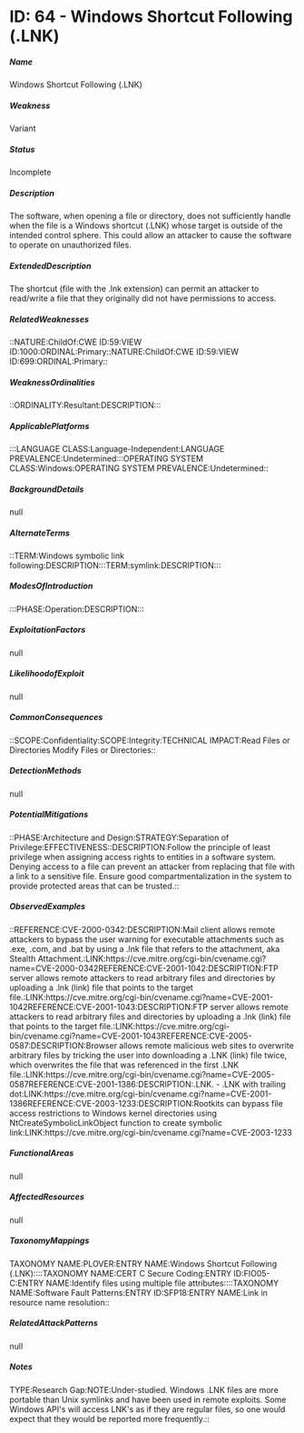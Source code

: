 # ID: 64 - Windows Shortcut Following (.LNK)
<h5>Name</h5>Windows Shortcut Following (.LNK)
<h5>Weakness</h5>Variant
<h5>Status</h5>Incomplete
<h5>Description</h5>The software, when opening a file or directory, does not sufficiently handle when the file is a Windows shortcut (.LNK) whose target is outside of the intended control sphere. This could allow an attacker to cause the software to operate on unauthorized files.
<h5>ExtendedDescription</h5>The shortcut (file with the .lnk extension) can permit an attacker to read/write a file that they originally did not have permissions to access.
<h5>RelatedWeaknesses</h5>::NATURE:ChildOf:CWE ID:59:VIEW ID:1000:ORDINAL:Primary::NATURE:ChildOf:CWE ID:59:VIEW ID:699:ORDINAL:Primary::
<h5>WeaknessOrdinalities</h5>::ORDINALITY:Resultant:DESCRIPTION:::
<h5>ApplicablePlatforms</h5>:::LANGUAGE CLASS:Language-Independent:LANGUAGE PREVALENCE:Undetermined:::OPERATING SYSTEM CLASS:Windows:OPERATING SYSTEM PREVALENCE:Undetermined::
<h5>BackgroundDetails</h5>null
<h5>AlternateTerms</h5>::TERM:Windows symbolic link following:DESCRIPTION:::TERM:symlink:DESCRIPTION:::
<h5>ModesOfIntroduction</h5>:::PHASE:Operation:DESCRIPTION:::
<h5>ExploitationFactors</h5>null
<h5>LikelihoodofExploit</h5>null
<h5>CommonConsequences</h5>::SCOPE:Confidentiality:SCOPE:Integrity:TECHNICAL IMPACT:Read Files or Directories Modify Files or Directories::
<h5>DetectionMethods</h5>null
<h5>PotentialMitigations</h5>::PHASE:Architecture and Design:STRATEGY:Separation of Privilege:EFFECTIVENESS::DESCRIPTION:Follow the principle of least privilege when assigning access rights to entities in a software system. Denying access to a file can prevent an attacker from replacing that file with a link to a sensitive file. Ensure good compartmentalization in the system to provide protected areas that can be trusted.::
<h5>ObservedExamples</h5>::REFERENCE:CVE-2000-0342:DESCRIPTION:Mail client allows remote attackers to bypass the user warning for executable attachments such as .exe, .com, and .bat by using a .lnk file that refers to the attachment, aka Stealth Attachment.:LINK:https://cve.mitre.org/cgi-bin/cvename.cgi?name=CVE-2000-0342REFERENCE:CVE-2001-1042:DESCRIPTION:FTP server allows remote attackers to read arbitrary files and directories by uploading a .lnk (link) file that points to the target file.:LINK:https://cve.mitre.org/cgi-bin/cvename.cgi?name=CVE-2001-1042REFERENCE:CVE-2001-1043:DESCRIPTION:FTP server allows remote attackers to read arbitrary files and directories by uploading a .lnk (link) file that points to the target file.:LINK:https://cve.mitre.org/cgi-bin/cvename.cgi?name=CVE-2001-1043REFERENCE:CVE-2005-0587:DESCRIPTION:Browser allows remote malicious web sites to overwrite arbitrary files by tricking the user into downloading a .LNK (link) file twice, which overwrites the file that was referenced in the first .LNK file.:LINK:https://cve.mitre.org/cgi-bin/cvename.cgi?name=CVE-2005-0587REFERENCE:CVE-2001-1386:DESCRIPTION:.LNK. - .LNK with trailing dot:LINK:https://cve.mitre.org/cgi-bin/cvename.cgi?name=CVE-2001-1386REFERENCE:CVE-2003-1233:DESCRIPTION:Rootkits can bypass file access restrictions to Windows kernel directories using NtCreateSymbolicLinkObject function to create symbolic link:LINK:https://cve.mitre.org/cgi-bin/cvename.cgi?name=CVE-2003-1233
<h5>FunctionalAreas</h5>null
<h5>AffectedResources</h5>null
<h5>TaxonomyMappings</h5>TAXONOMY NAME:PLOVER:ENTRY NAME:Windows Shortcut Following (.LNK)::::TAXONOMY NAME:CERT C Secure Coding:ENTRY ID:FIO05-C:ENTRY NAME:Identify files using multiple file attributes::::TAXONOMY NAME:Software Fault Patterns:ENTRY ID:SFP18:ENTRY NAME:Link in resource name resolution::
<h5>RelatedAttackPatterns</h5>null
<h5>Notes</h5>TYPE:Research Gap:NOTE:Under-studied. Windows .LNK files are more portable than Unix symlinks and have been used in remote exploits. Some Windows API's will access LNK's as if they are regular files, so one would expect that they would be reported more frequently.::

